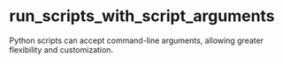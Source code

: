 # run_scripts_with_script_arguments
Python scripts can accept command-line arguments, allowing greater flexibility and customization.
